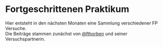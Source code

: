 # Fortgeschrittenen Praktikum
Hier entsteht in den nächsten Monaten eine Sammlung verschiedener FP Versuche.\
Die Beiträge stammen zunächst von [@fthorben](https://github.com/fthorben) und seiner Versuchspartnerin.
